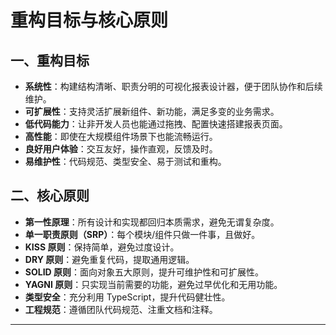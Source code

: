 # 重构目标与核心原则

## 一、重构目标

- **系统性**：构建结构清晰、职责分明的可视化报表设计器，便于团队协作和后续维护。
- **可扩展性**：支持灵活扩展新组件、新功能，满足多变的业务需求。
- **低代码能力**：让非开发人员也能通过拖拽、配置快速搭建报表页面。
- **高性能**：即使在大规模组件场景下也能流畅运行。
- **良好用户体验**：交互友好，操作直观，反馈及时。
- **易维护性**：代码规范、类型安全、易于测试和重构。

## 二、核心原则

- **第一性原理**：所有设计和实现都回归本质需求，避免无谓复杂度。
- **单一职责原则（SRP）**：每个模块/组件只做一件事，且做好。
- **KISS 原则**：保持简单，避免过度设计。
- **DRY 原则**：避免重复代码，提取通用逻辑。
- **SOLID 原则**：面向对象五大原则，提升可维护性和可扩展性。
- **YAGNI 原则**：只实现当前需要的功能，避免过早优化和无用功能。
- **类型安全**：充分利用 TypeScript，提升代码健壮性。
- **工程规范**：遵循团队代码规范、注重文档和注释。

---
